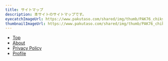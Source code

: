 ```yaml
---
title: サイトマップ
description: 本サイトのサイトマップです。
eyecatchImageUrl: https://www.pakutaso.com/shared/img/thumb/PAK76_chikyuugitobin20130804_TP_V4.jpg
thumbnailImageUrl: https://www.pakutaso.com/shared/img/thumb/PAK76_chikyuugitobin20130804_TP_V4.jpg
---
```


- [Top](/content/profile)
- [About](/content/about)
- [Privacy Policy](/content/privacy-policy)
- [Profile](/content/profile)
